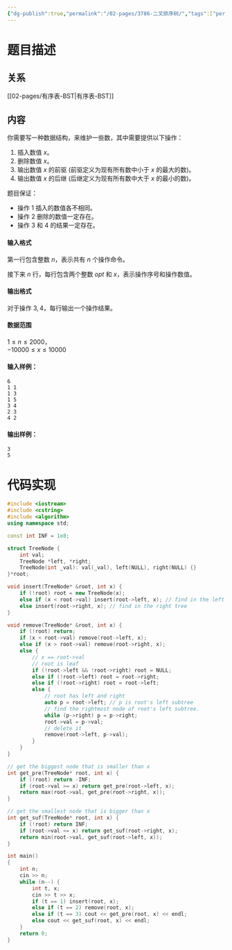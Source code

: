 ```yaml
---
{"dg-publish":true,"permalink":"/02-pages/3786-二叉排序树/","tags":["personal/blog","algorithm/data-structures/有序表","algorithm/data-structures/二叉树","algorithm/模板题"]}
---
```



# 题目描述
## 关系
[[02-pages/有序表-BST\|有序表-BST]]
## 内容
你需要写一种数据结构，来维护一些数，其中需要提供以下操作：

1.  插入数值 $x$。
2.  删除数值 $x$。
3.  输出数值 $x$ 的前驱 (前驱定义为现有所有数中小于 $x$ 的最大的数)。
4.  输出数值 $x$ 的后继 (后继定义为现有所有数中大于 $x$ 的最小的数)。

题目保证：

*   操作 $1$ 插入的数值各不相同。
*   操作 $2$ 删除的数值一定存在。
*   操作 $3$ 和 $4$ 的结果一定存在。

#### 输入格式

第一行包含整数 $n$，表示共有 $n$ 个操作命令。

接下来 $n$ 行，每行包含两个整数 $opt$ 和 $x$，表示操作序号和操作数值。

#### 输出格式

对于操作 $3,4$，每行输出一个操作结果。

#### 数据范围

$1 \le n \le 2000$，  
$-10000 \le x \le 10000$

#### 输入样例：

```
6
1 1
1 3
1 5
3 4
2 3
4 2
```

#### 输出样例：

```
3
5
```

# 代码实现
```c++
#include <iostream>
#include <cstring>
#include <algorithm>
using namespace std;

const int INF = 1e8;

struct TreeNode {
    int val;
    TreeNode *left, *right;
    TreeNode(int _val): val(_val), left(NULL), right(NULL) {}
}*root;

void insert(TreeNode* &root, int x) {
    if (!root) root = new TreeNode(x);
    else if (x < root->val) insert(root->left, x); // find in the left tree
    else insert(root->right, x); // find in the right tree
}

void remove(TreeNode* &root, int x) {
    if (!root) return;
    if (x < root->val) remove(root->left, x);
    else if (x > root->val) remove(root->right, x);
    else {
        // x == root->val
        // root is leaf
        if (!root->left && !root->right) root = NULL;
        else if (!root->left) root = root->right;
        else if (!root->right) root = root->left;
        else {
            // root has left and right
            auto p = root->left; // p is root's left subtree
            // find the rightmost node of root's left subtree.
            while (p->right) p = p->right;
            root->val = p->val;
            // delete it
            remove(root->left, p->val);
        }
    }
}

// get the biggest node that is smaller than x
int get_pre(TreeNode* root, int x) {
    if (!root) return -INF;
    if (root->val >= x) return get_pre(root->left, x);
    return max(root->val, get_pre(root->right, x));
}

// get the smallest node that is bigger than x
int get_suf(TreeNode* root, int x) {
    if (!root) return INF;
    if (root->val <= x) return get_suf(root->right, x);
    return min(root->val, get_suf(root->left, x));
}

int main()
{
    int n;
    cin >> n;
    while (n--) {
        int t, x;
        cin >> t >> x;
        if (t == 1) insert(root, x);
        else if (t == 2) remove(root, x);
        else if (t == 3) cout << get_pre(root, x) << endl;
        else cout << get_suf(root, x) << endl;
    }
    return 0;
}
```
 